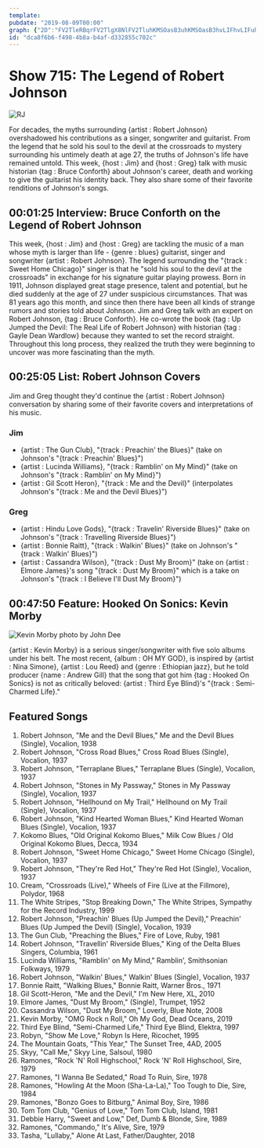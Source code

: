 ```yaml
---
template: 
pubdate: "2019-08-09T00:00"
graph: {"2D":"FV2TleRBqrFV2TlgX8NlFV2TluhKMSOasB3uhKMSOasB3hvLIFhvLIFuhKMS","15T":"CnvJZFV2TlFV2Tlw5R0PFV2Tlj4LM3FV2TlRADyKFV2TlXvV8Mj4LM3jh2h1BDOWWw5R0PBAo7DCnvJZBEfTkRADyKBEyE2Dx6MPJcOk3LEThgBCpiiLEThg","27Q":"ZaUMtzP2aq6RyhqCTlwC"}
id: "dca8f6b6-f498-4b8a-b4af-d332855c702c"
---
```






# Show 715: The Legend of Robert Johnson

![RJ](https://static.soundopinions.org/images/2019/Robert_Johnson.jpg)

For decades, the myths surrounding {artist : Robert Johnson} overshadowed his contributions as a singer, songwriter and guitarist. From the legend that he sold his soul to the devil at the crossroads to mystery surrounding his untimely death at age 27, the truths of Johnson's life have remained untold. This week, {host : Jim} and {host : Greg} talk with music historian {tag : Bruce Conforth} about Johnson's career, death and working to give the guitarist his identity back. They also share some of their favorite renditions of Johnson's songs.



## 00:01:25 Interview: Bruce Conforth on the Legend of Robert Johnson

This week, {host : Jim} and {host : Greg} are tackling the music of a man whose myth is larger than life - {genre : blues} guitarist, singer and songwriter {artist : Robert Johnson}. The legend surrounding the "{track : Sweet Home Chicago}" singer is that he "sold his soul to the devil at the crossroads" in exchange for his signature guitar playing prowess. Born in 1911, Johnson displayed great stage presence, talent and potential, but he died suddenly at the age of 27 under suspicious circumstances. That was 81 years ago this month, and since then there have been all kinds of strange rumors and stories told about Johnson. Jim and Greg talk with an expert on Robert Johnson, {tag : Bruce Conforth}. He co-wrote the book {tag : Up Jumped the Devil: The Real Life of Robert Johnson} with historian {tag : Gayle Dean Wardlow} because they wanted to set the record straight. Throughout this long process, they realized the truth they were beginning to uncover was more fascinating than the myth.



## 00:25:05 List: Robert Johnson Covers

Jim and Greg thought they'd continue the {artist : Robert Johnson} conversation by sharing some of their favorite covers and interpretations of his music.


### Jim

- {artist : The Gun Club}, "{track : Preachin' the Blues}" (take on Johnson's "{track : Preachin' Blues}")
- {artist : Lucinda Williams}, "{track : Ramblin' on My Mind}" (take on Johnson's "{track : Ramblin' on My Mind}")
- {artist : Gil Scott Heron}, "{track : Me and the Devil}" (interpolates Johnson's "{track : Me and the Devil Blues}")


### Greg

- {artist : Hindu Love Gods}, "{track : Travelin' Riverside Blues}" (take on Johnson's "{track : Travelling Riverside Blues}")
- {artist : Bonnie Raitt}, "{track : Walkin' Blues}" (take on Johnson's "{track : Walkin' Blues}")
- {artist : Cassandra Wilson}, "{track : Dust My Broom}" (take on {artist : Elmore James}'s song "{track : Dust My Broom}" which is a take on Johnson's "{track : I Believe I'll Dust My Broom}")



## 00:47:50 Feature: Hooked On Sonics: Kevin Morby

![Kevin Morby photo by John Dee](https://static.soundopinions.org/assets/715/27Q0.jpg)

{artist : Kevin Morby} is a serious singer/songwriter with five solo albums under his belt. The most recent, {album : OH MY GOD}, is inspired by {artist : Nina Simone}, {artist : Lou Reed} and {genre : Ethiopian jazz}, but he told producer {name : Andrew Gill} that the song that got him {tag : Hooked On Sonics} is not as critically beloved: {artist : Third Eye Blind}'s "{track : Semi-Charmed Life}."



## Featured Songs

1. Robert Johnson, "Me and the Devil Blues," Me and the Devil Blues (Single), Vocalion, 1938
2. Robert Johnson, "Cross Road Blues," Cross Road Blues (Single), Vocalion, 1937
3. Robert Johnson, "Terraplane Blues," Terraplane Blues (Single), Vocalion, 1937
4. Robert Johnson, "Stones in My Passway," Stones in My Passway (Single), Vocalion, 1937
5. Robert Johnson, "Hellhound on My Trail," Hellhound on My Trail (Single), Vocalion, 1937
6. Robert Johnson, "Kind Hearted Woman Blues," Kind Hearted Woman Blues (Single), Vocalion, 1937
7. Kokomo Blues, "Old Original Kokomo Blues," Milk Cow Blues / Old Original Kokomo Blues, Decca, 1934
8. Robert Johnson, "Sweet Home Chicago," Sweet Home Chicago (Single), Vocalion, 1937
9. Robert Johnson, "They're Red Hot," They're Red Hot (Single), Vocalion, 1937
10. Cream, "Crossroads (Live)," Wheels of Fire (Live at the Fillmore), Polydor, 1968
11. The White Stripes, "Stop Breaking Down," The White Stripes, Sympathy for the Record Industry, 1999
12. Robert Johnson, "Preachin' Blues (Up Jumped the Devil)," Preachin' Blues (Up Jumped the Devil) (Single), Vocalion, 1939
13. The Gun Club, "Preaching the Blues," Fire of Love, Ruby, 1981
14. Robert Johnson, "Travellin' Riverside Blues," King of the Delta Blues Singers, Columbia, 1961
15. Lucinda Williams, "Ramblin' on My Mind," Ramblin', Smithsonian Folkways, 1979
16. Robert Johnson, "Walkin' Blues," Walkin' Blues (Single), Vocalion, 1937
17. Bonnie Raitt, "Walking Blues," Bonnie Raitt, Warner Bros., 1971
18. Gil Scott-Heron, "Me and the Devil," I'm New Here, XL, 2010
19. Elmore James, "Dust My Broom," (Single), Trumpet, 1952
20. Cassandra Wilson, "Dust My Broom," Loverly, Blue Note, 2008
21. Kevin Morby, "OMG Rock n Roll," Oh My God, Dead Oceans, 2019
22. Third Eye Blind, "Semi-Charmed Life," Third Eye Blind, Elektra, 1997
23. Robyn, "Show Me Love," Robyn Is Here, Ricochet, 1995
24. The Mountain Goats, "This Year," The Sunset Tree, 4AD, 2005
25. Skyy, "Call Me," Skyy Line, Salsoul, 1980
26. Ramones, "Rock 'N' Roll Highschool," Rock 'N' Roll Highschool, Sire, 1979
27. Ramones, "I Wanna Be Sedated," Road To Ruin, Sire, 1978
28. Ramones, "Howling At the Moon (Sha-La-La)," Too Tough to Die, Sire, 1984
29. Ramones, "Bonzo Goes to Bitburg," Animal Boy, Sire, 1986
30. Tom Tom Club, "Genius of Love," Tom Tom Club, Island, 1981
31. Debbie Harry, "Sweet and Low," Def, Dumb & Blonde, Sire, 1989
32. Ramones, "Commando," It's Alive, Sire, 1979
33. Tasha, "Lullaby," Alone At Last, Father/Daughter, 2018